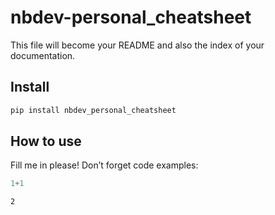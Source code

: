 # nbdev-personal_cheatsheet


<!-- WARNING: THIS FILE WAS AUTOGENERATED! DO NOT EDIT! -->

This file will become your README and also the index of your
documentation.

## Install

``` sh
pip install nbdev_personal_cheatsheet
```

## How to use

Fill me in please! Don’t forget code examples:

``` python
1+1
```

    2
